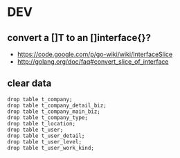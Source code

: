 DEV
===

## convert a []T to an []interface{}?
* https://code.google.com/p/go-wiki/wiki/InterfaceSlice
* http://golang.org/doc/faq#convert_slice_of_interface

## clear data

    drop table t_company;
    drop table t_company_detail_biz;
    drop table t_company_main_biz;
    drop table t_company_type;
    drop table t_location;
    drop table t_user;
    drop table t_user_detail;
    drop table t_user_level;
    drop table t_user_work_kind;
